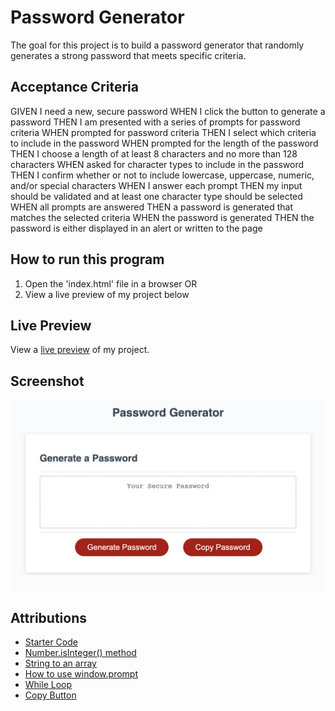 # Password Generator

The goal for this project is to build a password generator that randomly generates a strong password that meets specific criteria.

## Acceptance Criteria

GIVEN I need a new, secure password
WHEN I click the button to generate a password
THEN I am presented with a series of prompts for password criteria
WHEN prompted for password criteria
THEN I select which criteria to include in the password
WHEN prompted for the length of the password
THEN I choose a length of at least 8 characters and no more than 128 characters
WHEN asked for character types to include in the password
THEN I confirm whether or not to include lowercase, uppercase, numeric, and/or special characters
WHEN I answer each prompt
THEN my input should be validated and at least one character type should be selected
WHEN all prompts are answered
THEN a password is generated that matches the selected criteria
WHEN the password is generated
THEN the password is either displayed in an alert or written to the page

## How to run this program

1. Open the 'index.html' file in a browser
OR
2. View a live preview of my project below

## Live Preview

View a [live preview](https://leandrib.github.io/password-gen/) of my project.

## Screenshot

![Portfolio](./assets/images/password-gen.png)


## Attributions

* [Starter Code](https://github.com/coding-boot-camp/friendly-parakeet)
* [Number.isInteger() method](https://www.w3schools.com/jsref/jsref_isinteger.asp)
* [String to an array](https://stackabuse.com/how-to-convert-a-string-to-an-array-in-javascript/)
* [How to use window.prompt](https://developer.mozilla.org/en-US/docs/Web/API/Window/prompt)
* [While Loop](https://www.w3schools.com/js/js_loop_while.asp)
* [Copy Button](https://www.w3schools.com/howto/howto_js_copy_clipboard.asp)